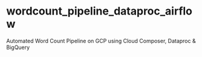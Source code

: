 # wordcount_pipeline_dataproc_airflow
Automated Word Count Pipeline on GCP using Cloud Composer, Dataproc &amp; BigQuery
